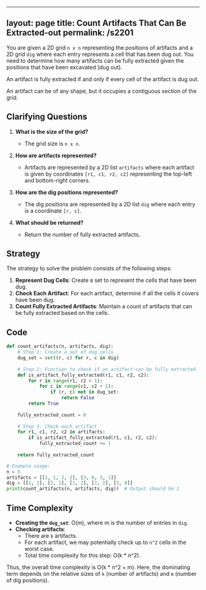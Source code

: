 
---
layout: page
title:  Count Artifacts That Can Be Extracted-out
permalink: /s2201
---

You are given a 2D grid `n x n` representing the positions of artifacts and a 2D grid `dig` where each entry represents a cell that has been dug out. You need to determine how many artifacts can be fully extracted given the positions that have been excavated (dug out).

An artifact is fully extracted if and only if every cell of the artifact is dug out.

An artifact can be of any shape, but it occupies a contiguous section of the grid.

## Clarifying Questions

1. **What is the size of the grid?** 
   - The grid size is `n x n`.

2. **How are artifacts represented?**
   - Artifacts are represented by a 2D list `artifacts` where each artifact is given by coordinates `[r1, c1, r2, c2]` representing the top-left and bottom-right corners.

3. **How are the dig positions represented?**
   - The dig positions are represented by a 2D list `dig` where each entry is a coordinate `[r, c]`.

4. **What should be returned?**
   - Return the number of fully extracted artifacts.

## Strategy

The strategy to solve the problem consists of the following steps:
1. **Represent Dug Cells**: Create a set to represent the cells that have been dug.
2. **Check Each Artifact**: For each artifact, determine if all the cells it covers have been dug.
3. **Count Fully Extracted Artifacts**: Maintain a count of artifacts that can be fully extracted based on the cells.

## Code

```python
def count_artifacts(n, artifacts, dig):
    # Step 1: Create a set of dug cells
    dug_set = set((r, c) for r, c in dig)
    
    # Step 2: Function to check if an artifact can be fully extracted
    def is_artifact_fully_extracted(r1, c1, r2, c2):
        for r in range(r1, r2 + 1):
            for c in range(c1, c2 + 1):
                if (r, c) not in dug_set:
                    return False
        return True
    
    fully_extracted_count = 0
    
    # Step 3: Check each artifact
    for r1, c1, r2, c2 in artifacts:
        if is_artifact_fully_extracted(r1, c1, r2, c2):
            fully_extracted_count += 1
            
    return fully_extracted_count

# Example usage:
n = 5
artifacts = [[1, 1, 2, 2], [3, 0, 3, 1]]
dig = [[1, 1], [2, 1], [1, 2], [2, 2], [3, 0]]
print(count_artifacts(n, artifacts, dig))  # Output should be 1
```

## Time Complexity

- **Creating the `dug_set`**: O(m), where m is the number of entries in `dig`.
- **Checking artifacts**:
  - There are `k` artifacts.
  - For each artifact, we may potentially check up to `n^2` cells in the worst case.
  - Total time complexity for this step: O(k * n^2).

Thus, the overall time complexity is O(k * n^2 + m). Here, the dominating term depends on the relative sizes of `k` (number of artifacts) and `m` (number of dig positions).
